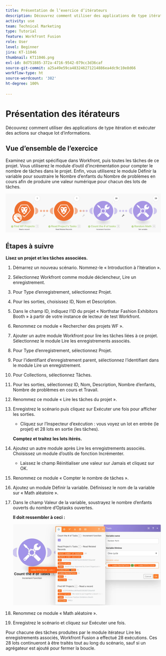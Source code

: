 ```yaml
---
title: Présentation de l’exercice d’itérateurs
description: Découvrez comment utiliser des applications de type itération et exécuter des actions sur chaque lot d’informations.
activity: use
team: Technical Marketing
type: Tutorial
feature: Workfront Fusion
role: User
level: Beginner
jira: KT-11046
thumbnail: KT11046.png
exl-id: 8d751885-372a-4716-9542-079cc3d36caf
source-git-commit: a25a49e59ca483246271214886ea4dc9c10e8d66
workflow-type: ht
source-wordcount: '382'
ht-degree: 100%

---
```


# Présentation des itérateurs

Découvrez comment utiliser des applications de type itération et exécuter des actions sur chaque lot d’informations.

## Vue d’ensemble de l’exercice

Examinez un projet spécifique dans Workfront, puis toutes les tâches de ce projet. Vous utiliserez le module d’outil d’incrémentation pour compter le nombre de tâches dans le projet. Enfin, vous utiliserez le module Définir la variable pour soustraire le Nombre d’enfants du Nombre de problèmes en cours afin de produire une valeur numérique pour chacun des lots de tâches.

![Présentation des itérateurs image 1](../12-exercises/assets/introduction-to-iterators-walkthrough-1.png)

## Étapes à suivre

**Lisez un projet et les tâches associées.**

1. Démarrez un nouveau scénario. Nommez-le « Introduction à l’itération ».
1. Sélectionnez Workfront comme module déclencheur, Lire un enregistrement.
1. Pour Type d’enregistrement, sélectionnez Projet.
1. Pour les sorties, choisissez ID, Nom et Description.
1. Dans le champ ID, indiquez l’ID du projet « Northstar Fashion Exhibitors Booth » à partir de votre instance de lecteur de test Workfront.
1. Renommez ce module « Rechercher des projets WF ».
1. Ajouter un autre module Workfront pour lire les tâches liées à ce projet. Sélectionnez le module Lire les enregistrements associés.
1. Pour Type d’enregistrement, sélectionnez Projet.
1. Pour l’identifiant d’enregistrement parent, sélectionnez l’identifiant dans le module Lire un enregistrement.
1. Pour Collections, sélectionnez Tâches.
1. Pour les sorties, sélectionnez ID, Nom, Description, Nombre d’enfants, Nombre de problèmes en cours et Travail.
1. Renommez ce module « Lire les tâches du projet ».
1. Enregistrez le scénario puis cliquez sur Exécuter une fois pour afficher les sorties.

   + Cliquez sur l’Inspecteur d’exécution : vous voyez un lot en entrée (le projet) et 28 lots en sortie (les tâches).

   **Comptez et traitez les lots itérés.**

1. Ajoutez un autre module après Lire les enregistrements associés. Choisissez un module d’outils de fonction Incrémenter.

   + Laissez le champ Réinitialiser une valeur sur Jamais et cliquez sur OK.

1. Renommez ce module « Compter le nombre de tâches ».
1. Ajoutez un module Définir la variable. Définissez le nom de la variable sur « Math aléatoire ».
1. Dans le champ Valeur de la variable, soustrayez le nombre d’enfants ouverts du nombre d’Optasks ouvertes.

   **Il doit ressembler à ceci :**

   ![Présentation des itérateurs image 2](../12-exercises/assets/introduction-to-iterators-walkthrough-2.png)

1. Renommez ce module « Math aléatoire ».
1. Enregistrez le scénario et cliquez sur Exécuter une fois.

Pour chacune des tâches produites par le module itérateur Lire les enregistrements associés, Workfront Fusion a effectué 28 exécutions. Ces 28 lots continueront à être traités tout au long du scénario, sauf si un agrégateur est ajouté pour fermer la boucle.
